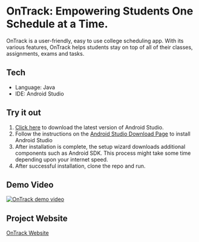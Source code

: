 # OnTrack: Empowering Students One Schedule at a Time.
OnTrack is a user-friendly, easy to use college scheduling app. With its various features, OnTrack helps students stay on top of all of their classes, assignments, exams and tasks.

## Tech
- Language: Java
- IDE: Android Studio

## Try it out
1. [Click here](https://developer.android.com/studio/) to download the latest version of Android Studio.
2. Follow the instructions on the [Android Studio Download Page](https://developer.android.com/studio/) to install Android Studio
3. After installation is complete, the setup wizard downloads additional components such as Android SDK. This process might take some time depending upon your internet speed.
4. After successful installation, clone the repo and run.

## Demo Video
[![OnTrack demo video](https://img.youtube.com/vi/EedvIRYOc1Y/0.jpg)](https://www.youtube.com/watch?v=EedvIRYOc1Y)

## Project Website
[OnTrack Website](https://sites.google.com/view/ontrackschedulerapp/home)
